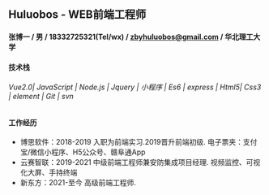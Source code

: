 ## Huluobos -  WEB前端工程师

#### 张博一 / 男 / 18332725321(Tel/wx) / zbyhuluobos@gmail.com / 华北理工大学

#### 技术栈
###### *Vue2.0| JavaScript | Node.js | Jquery | 小程序 | Es6 | express | Html5| Css3 | element | Git | svn*

#### 工作经历
+ 博思软件：2018-2019 入职为前端实习.2019晋升前端初级. 
  电子票夹：支付宝/微信小程序、H5公众号、赣阜通App
+ 云赛智联：2019-2021 中级前端工程师兼安防集成项目经理.
  视频监控、可视化大屏、手持终端
+ 新东方：2021-至今 高级前端工程师.
